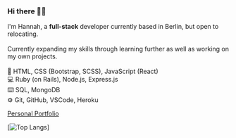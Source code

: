 ### Hi there 👋🏼
I'm Hannah, a **full-stack** developer currently based in Berlin, but open to relocating.
<br>
<br>
Currently expanding my skills through learning further as well as working on my own projects.
<br>
<br>
🎨 HTML, CSS (Bootstrap, SCSS), JavaScript (React)
<br>
💻 Ruby (on Rails), Node.js, Express.js
<br>
⌨️ SQL, MongoDB
<br>
⚙️ Git, GitHub, VSCode, Heroku

[Personal Portfolio](https://www.hannaheich.com)

<!--
**hannah-eichelsdoerfer/hannah-eichelsdoerfer** is a ✨ _special_ ✨ repository because its `README.md` (this file) appears on your GitHub profile.

Here are some ideas to get you started:

- 🔭 I’m currently working on ...
- 🌱 I’m currently learning ...
- 👯 I’m looking to collaborate on ...
- 🤔 I’m looking for help with ...
- 💬 Ask me about ...
- 📫 How to reach me: ...
- 😄 Pronouns: ...
- ⚡ Fun fact: ...
-  Bootstrap, SCSS
-->
[![Top Langs](https://github-readme-stats.vercel.app/api/top-langs/?username=hannah-eichelsdoerfer&layout=compact)]

